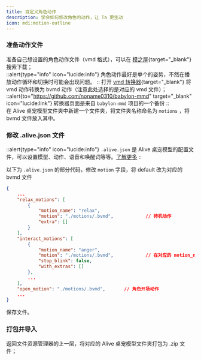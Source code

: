 ```yaml
---
title: 自定义角色动作
description: 学会如何修改角色的动作，让 Ta 更生动
icon: mdi:motion-outline
---
```


### 准备动作文件

准备自己想设置的角色动作文件（vmd 格式），可以在 [模之屋](https://www.aplaybox.com/){target="_blank"} 搜索下载；      
::alert{type="info" icon="lucide:info"}
角色动作最好是单个的姿势，不然在播放动作循环和切换时可能会出现问题。
::
打开 [vmd 转换器](https://topsea.github.io/alive/vmd_converter/){target="_blank"} 将 vmd 动作转换为 bvmd 动作（注意此处选择的是对应的 vmd 文件）； 
::alert{to="https://github.com/noname0310/babylon-mmd" target="_blank" icon="lucide:link"}
  转换器页面是来自 `babylon-mmd` 项目的一个备份
::  
在 Alive 桌宠模型文件夹中新建一个文件夹，将文件夹名称命名为 `motions` ，将 bvmd 文件放入其中。

### 修改 .alive.json 文件

::alert{type="info" icon="lucide:info"}
`.alive.json` 是 Alive 桌宠模型的配置文件，可以设置模型、动作、语音和唤醒词等等。[了解更多](/)
::

以下为 `.alive.json` 的部分代码，修改 `motion` 字段，将 default 改为对应的 bvmd 文件

```json 
{
    ...
    "relax_motions": [
        {
            "motion_name": "relax",
            "motion": "./motions/.bvmd",            // 待机动作
            "extra": []
        }
    ],
    "interact_motions": [
        {
            "motion_name": "anger",
            "motion": "./motions/.bvmd",            // 在对应的 motion_name 情况下播放的动作
            "stop_blink": false,
            "with_extras": []
        },
        ...
    ],
    "open_motion": "./motions/.bvmd",       // 角色开场动作
    ...
}
```

保存文件。

### 打包并导入
返回文件资源管理器的上一层，将对应的 Alive 桌宠模型文件夹打包为 .zip 文件；        
